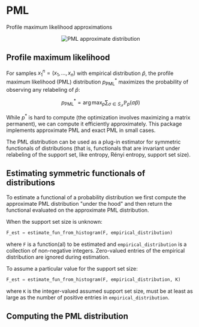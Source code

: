 # PML
Profile maximum likelihood approximations

<a name="logo"/>
<div align="center">
<img src="https://github.com/dmitrip/PML/blob/master/.github/PML_approximation.png" alt="PML approximate distribution"></img>
</a>
</div>

## Profile maximum likelihood

For samples $x_1^n = (x_1,\ldots,x_n)$ with empirical distribution $\hat{p}$, the profile maximum likelihood (PML) distribution $p^*_\text{PML}$ maximizes the probability of observing any relabeling of $\hat{p}$:

$$p^*_\text{PML} = \arg \max_p \sum_{\sigma \in S_\mathcal{X}} \mathbb{P}_p(\sigma \hat{p})$$

While $p^*$ is hard to compute (the optimization involves maximizing a matrix permanent), we can compute it efficiently approximately.  This package implements approximate PML and exact PML in small cases.

The PML distribution can be used as a plug-in estimator for symmetric functionals of distributions (that is, functionals that are invariant under relabeling of the support set, like entropy, Rényi entropy, support set size).

## Estimating symmetric functionals of distributions

To estimate a functional of a probability distribution we first compute the approximate PML distribution "under the hood" and then return the functional evaluated on the approximate PML distribution.

When the support set size is unknown:
```python
F_est = estimate_fun_from_histogram(F, empirical_distribution)
```
where `F` is a function(al) to be estimated and `empirical_distribution` is a collection of non-negative integers.  Zero-valued entries of the empirical distribution are ignored during estimation.  

To assume a particular value for the support set size:
```python
F_est = estimate_fun_from_histogram(F, empirical_distribution, K)
```
where `K` is the integer-valued assumed support set size, must be at least as large as the number of positive entries in `empirical_distribution`.

## Computing the PML distribution

